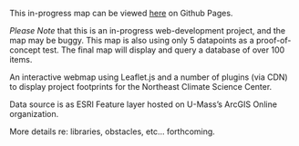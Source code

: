 This in-progress map can be viewed <a href="https://geojoek.github.io/NECSC_Leaflet_Map/">here</a> on Github Pages.

*Please Note* that this is an in-progress web-development project, and the map may be buggy.  This map is also using only 5 datapoints as a proof-of-concept test. The final map will display and query a database of over 100 items.

An interactive webmap using Leaflet.js and a number of plugins (via
CDN) to display project footprints for the Northeast Climate Science
Center.

Data source is as ESRI Feature layer hosted on U-Mass’s ArcGIS Online
organization.

More details re: libraries, obstacles, etc… forthcoming.
